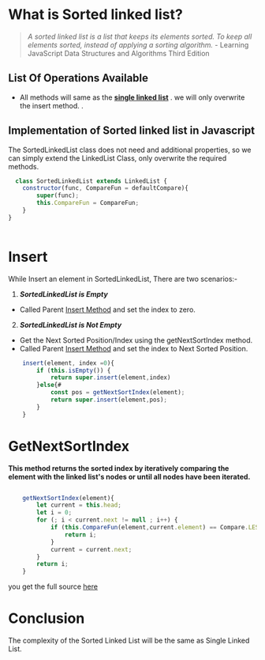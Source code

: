 # What is Sorted linked list?
>*A sorted linked list is a list that keeps its elements sorted. To keep all elements sorted, instead of applying a sorting algorithm.* - Learning JavaScript Data Structures and Algorithms Third Edition



## List Of Operations Available
* All methods will same as the  __[single linked list](./SingleLinkedList.md)__ . we will only overwrite the insert method.
.

## Implementation of Sorted linked list in Javascript

The SortedLinkedList class does not need and additional properties, so we can simply extend the LinkedList Class, only overwrite the required methods.

```javascript
  class SortedLinkedList extends LinkedList {
    constructor(func, CompareFun = defaultCompare){
        super(func);
        this.CompareFun = CompareFun;
    }
} 
  
```

# Insert


While Insert an element in SortedLinkedList, There are two scenarios:-

1. __*SortedLinkedList is Empty*__ 
 * Called Parent [Insert Method](./SingleLinkedList.md#Insert) and set the index to zero.
  
2. __*SortedLinkedList is Not Empty*__ 
 * Get the Next Sorted Position/Index using the getNextSortIndex method. 
 * Called Parent [Insert Method](./SingleLinkedList.md#Insert) and set the index to Next Sorted Position. 

```javascript
    insert(element, index =0){
        if (this.isEmpty()) {
            return super.insert(element,index)
        }else{#
            const pos = getNextSortIndex(element);
            return super.insert(element,pos);
        }
    }

```
# GetNextSortIndex

**This method returns the sorted index by iteratively comparing the element with the linked list's nodes or until all nodes have been iterated.**

```javascript

    getNextSortIndex(element){
        let current = this.head;
        let i = 0;
        for (; i < current.next != null ; i++) {
            if (this.CompareFun(element,current.element) == Compare.LESS_THAN) {
                return i;
            }
            current = current.next;
        }
        return i;
    }

```
you get the full source [here](https://github.com/swarup260/Learning_Algorithms/blob/master/data_structure/LinkedList.js)

# Conclusion 
The complexity of the Sorted Linked List will be the same as Single Linked List. 

